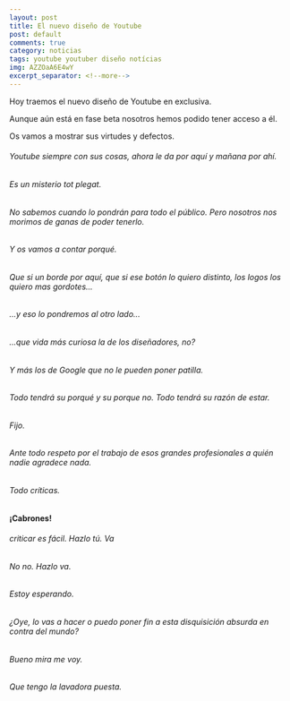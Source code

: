 ```yaml
---
layout: post
title: El nuevo diseño de Youtube
post: default
comments: true
category: noticias
tags: youtube youtuber diseño notícias
img: AZZOaA6E4wY
excerpt_separator: <!--more-->
---
```


Hoy traemos el nuevo diseño de Youtube en exclusiva.

Aunque aún está en fase beta nosotros hemos podido tener acceso a él.

Os vamos a mostrar sus virtudes y defectos.

<!--more-->


###### Youtube siempre con sus cosas, ahora le da por aquí y mañana por ahí.
###### Es un misterio tot plegat.

###### No sabemos cuando lo pondrán para todo el público. Pero nosotros nos morimos de ganas de poder tenerlo.
###### Y os vamos a contar porqué.

###### Que si un borde por aquí, que si ese botón lo quiero distinto, los logos los quiero mas gordotes...
###### ...y eso lo pondremos al otro lado... 
###### ...que vida más curiosa la de los diseñadores, no?
###### Y más los de Google que no le pueden poner patilla.
###### Todo tendrá su porqué y su porque no. Todo tendrá su razón de estar.
###### Fijo.

###### Ante todo respeto por el trabajo de esos grandes profesionales a quién nadie agradece nada.
###### Todo críticas.

#### ¡Cabrones!

###### criticar es fácil. Hazlo tú. Va
###### No no. Hazlo va.

###### Estoy esperando.

###### ¿Oye, lo vas a hacer o puedo poner fin a esta disquisición absurda en contra del mundo?

###### Bueno mira me voy.
###### Que tengo la lavadora puesta.